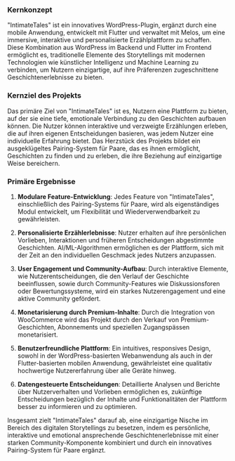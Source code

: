 ### Kernkonzept

"IntimateTales" ist ein innovatives WordPress-Plugin, ergänzt durch eine mobile Anwendung, entwickelt mit Flutter und verwaltet mit Melos, um eine immersive, interaktive und personalisierte Erzählplattform zu schaffen. Diese Kombination aus WordPress im Backend und Flutter im Frontend ermöglicht es, traditionelle Elemente des Storytellings mit modernen Technologien wie künstlicher Intelligenz und Machine Learning zu verbinden, um Nutzern einzigartige, auf ihre Präferenzen zugeschnittene Geschichtenerlebnisse zu bieten.

### Kernziel des Projekts

Das primäre Ziel von "IntimateTales" ist es, Nutzern eine Plattform zu bieten, auf der sie eine tiefe, emotionale Verbindung zu den Geschichten aufbauen können. Die Nutzer können interaktive und verzweigte Erzählungen erleben, die auf ihren eigenen Entscheidungen basieren, was jedem Nutzer eine individuelle Erfahrung bietet. Das Herzstück des Projekts bildet ein ausgeklügeltes Pairing-System für Paare, das es ihnen ermöglicht, Geschichten zu finden und zu erleben, die ihre Beziehung auf einzigartige Weise bereichern.

### Primäre Ergebnisse

1. **Modulare Feature-Entwicklung**: Jedes Feature von "IntimateTales", einschließlich des Pairing-Systems für Paare, wird als eigenständiges Modul entwickelt, um Flexibilität und Wiederverwendbarkeit zu gewährleisten.
    
2. **Personalisierte Erzählerlebnisse**: Nutzer erhalten auf ihre persönlichen Vorlieben, Interaktionen und früheren Entscheidungen abgestimmte Geschichten. AI/ML-Algorithmen ermöglichen es der Plattform, sich mit der Zeit an den individuellen Geschmack jedes Nutzers anzupassen.
    
3. **User Engagement und Community-Aufbau**: Durch interaktive Elemente, wie Nutzerentscheidungen, die den Verlauf der Geschichte beeinflussen, sowie durch Community-Features wie Diskussionsforen oder Bewertungssysteme, wird ein starkes Nutzerengagement und eine aktive Community gefördert.
    
4. **Monetarisierung durch Premium-Inhalte**: Durch die Integration von WooCommerce wird das Projekt durch den Verkauf von Premium-Geschichten, Abonnements und speziellen Zugangspässen monetarisiert.
    
5. **Benutzerfreundliche Plattform**: Ein intuitives, responsives Design, sowohl in der WordPress-basierten Webanwendung als auch in der Flutter-basierten mobilen Anwendung, gewährleistet eine qualitativ hochwertige Nutzererfahrung über alle Geräte hinweg.
    
6. **Datengesteuerte Entscheidungen**: Detaillierte Analysen und Berichte über Nutzerverhalten und Vorlieben ermöglichen es, zukünftige Entscheidungen bezüglich der Inhalte und Funktionalitäten der Plattform besser zu informieren und zu optimieren.
    

Insgesamt zielt "IntimateTales" darauf ab, eine einzigartige Nische im Bereich des digitalen Storytellings zu besetzen, indem es persönliche, interaktive und emotional ansprechende Geschichtenerlebnisse mit einer starken Community-Komponente kombiniert und durch ein innovatives Pairing-System für Paare ergänzt.